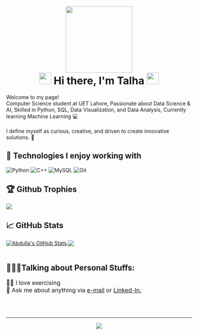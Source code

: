 <h1 align="center">
  <img  src="https://media.giphy.com/media/WUlplcMpOCEmTGBtBW/giphy.gif" width="180"><br>
<img src="https://raw.githubusercontent.com/blackcater/blackcater/main/images/Hi.gif" height="32" />
 Hi there, I'm Talha 
<img src="https://raw.githubusercontent.com/blackcater/blackcater/main/images/Hi.gif" height="32" />
</h1>

<p>Welcome to my page! </br>
Computer Science student at UET Lahore, Passionate about Data Science & AI, Skilled in Python, SQL, Data Visualization, and Data Analysis, Currently learning Machine Learning 💻 
<br><br>
I define myself as curious, creative, and driven to create innovative solutions. 🚀

<br>
<h2> 🔧 Technologies I enjoy working with</h2>

![Python](https://img.shields.io/badge/-Python-000000?style=for-the-badge&logo=Python)
![C++](https://img.shields.io/badge/-C++-000000?style=for-the-badge&logo=C%2B%2B)
![MySQL](https://img.shields.io/badge/-MySQL-000000?style=for-the-badge&logo=MySQL&logoColor=47A248)
![Git](https://img.shields.io/badge/-Git-000000?style=for-the-badge&logo=Git&logoColor=F05032)
<br>
<h2>🏆 Github Trophies</h2>
<img src="https://github-profile-trophy.vercel.app/?username=RanaTalha04&theme=flat&no-frame=true&margin-w=30"/>

<h2>📈 GitHub Stats</h2>
<a href="https://github.com/RanaTalha04/RanaTalha04">
  <img align="center" src="https://github-readme-stats.vercel.app/api?username=RanaTalha04&show_icons=true&line_height=27&count_private=true&layout=compact&bg_color=30,e690c6,7063a5&title_color=fff&text_color=fff&hide=contribs" alt="Abdulla's GitHub Stats" />
</a>
<a href="https://github.com/RanaTalha04/RanaTalha04">
  <img align="center" src="https://github-readme-stats.vercel.app/api/top-langs/?username=RanaTalha04&layout=compact&bg_color=30,e690c6,7063a5&title_color=fff&text_color=fff" />
</a>

<br/>
<br/>
<h2> 👨🏽‍💻Talking about Personal Stuffs:</h2>

<p style="font-size:16px">
🏋️‍♀️ I love exercising<br>
💬 Ask me about anything via <a href="mailto:muhammadtalhashahid2005@gmail.com">e-mail</a> or <a href="https://www.linkedin.com/in/muhammadtaalhaa/" target="_blank">Linked-In.</a><br>

</p>

<br>
<br>
<hr>
<p align="center">
  <a href="https://github.com/RanaTalha04/RanaTalha04">
  <img align="center" src="https://img.shields.io/badge/CREATED%20BY-TALHA-lightgrey?style=for-the-badge" />
</a>

</p>
<br>


